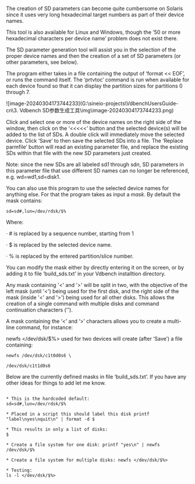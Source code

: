 The creation of SD parameters can become quite cumbersome on Solaris since it uses very long hexadecimal target numbers as part of their device names.

This tool is also available for Linux and Windows, though the ’50 or more hexadecimal characters per device name’ problem does not exist there.

 

The SD parameter generation tool will assist you in the selection of the proper device names and then the creation of a set of SD parameters (or other parameters, see below).

The program either takes in a file containing the output of ‘format << EOF’, or runs the command itself. The ‘prtvtoc’ command is run when available for each device found so that it can display the partition sizes for partitions 0 through 7.

![image-20240304173744233](G:\sineio-projects\VdbenchUsersGuide-cn\3. Vdbench SD参数生成工具\img\image-20240304173744233.png)



Click and select one or more of the device names on the right side of the window, then click on the ‘<<<<<’ button and the selected device(s) will be added to the list of SDs. A double click will immediately move the selected device. Click ‘Save’ to then save the selected SDs into a file. The ‘Replace parmfile’ button will read an existing parameter file, and replace the existing SDs within that file with the new SD parameters just created.

Note: since the new SDs are all labeled sd*1* through sd*n*, SD parameters in this parameter file that use different SD names can no longer be referenced, e.g. wd=wd1,sd=disk1.

 

You can also use this program to use the selected device names for anything else. For that the program takes as input a *mask*. By default the mask contains:

 

```shell
sd=sd#,lun=/dev/rdsk/$%
```

Where:

· # is replaced by a sequence number, starting from 1

· $ is replaced by the selected device name.

· % is replaced by the entered partition/slice number.

 

You can modify the mask either by directly entering it on the screen, or by adding it to file ‘build_sds.txt’ in your Vdbench installtion directory.

Any mask containing '<' and '>' will be split in two, with the objective of the left mask (until '<') being used for the first disk, and the right side of the mask (inside '<' and '>') being used for all other disks. This allows the creation of a single command with multiple disks and command continuation characters ('\').

 

A mask containing the ‘<’ and ‘>’ characters allows you to create a multi-line command, for instance:

 

newfs </dev/dsk/$%> used for two devices will create (after ‘Save’) a file containing:

```shell
newfs /dev/dsk/c1t0d0s6 \

/dev/dsk/c1t1d0s6
```

 

Below are the currently defined masks in file ‘build_sds.txt’. If you have any other ideas for things to add let me know.

```shell

* This is the hardcoded default:
sd=sd#,lun=/dev/rdsk/$%

* Placed in a script this should label this disk printf "label\nyes\nquit\n" | format -d $

* This results in only a list of disks:
$

* Create a file system for one disk: printf "yes\n" | newfs /dev/dsk/$%

* Create a file system for multiple disks: newfs </dev/dsk/$%>

* Testing:
ls -l </dev/dsk/$%>

```

